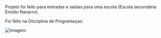 Projeto foi feito para entradas e saidas para uma escola (Escola secundária Emidio Navarro).

Foi feito na Disciplina de Programaçao. 




 ![imagem](https://github.com/Mendes1416/EntradaseSaidasEscolares/assets/91900902/5ad0e367-b9be-42e4-8117-4b59ee8c949c)
